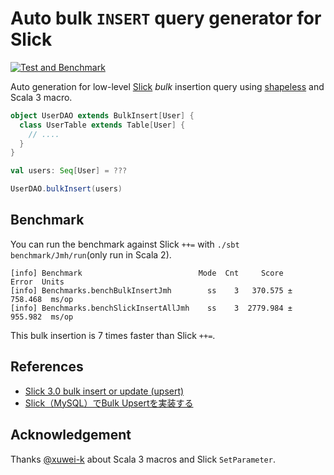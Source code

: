 Auto bulk `INSERT` query generator for Slick
=============================================

[![Test and Benchmark](https://github.com/y-yu/slick-bulk-insert/actions/workflows/ci.yml/badge.svg)](https://github.com/y-yu/slick-bulk-insert/actions/workflows/ci.yml)

Auto generation for low-level [Slick](https://scala-slick.org/) _bulk_ insertion query using [shapeless](https://github.com/milessabin/shapeless) and Scala 3 macro.

```scala
object UserDAO extends BulkInsert[User] {
  class UserTable extends Table[User] {
    // ....
  }
}

val users: Seq[User] = ???

UserDAO.bulkInsert(users)
```

## Benchmark

You can run the benchmark against Slick `++=` with `./sbt benchmark/Jmh/run`(only run in Scala 2).

```
[info] Benchmark                          Mode  Cnt     Score     Error  Units
[info] Benchmarks.benchBulkInsertJmh        ss    3   370.575 ± 758.468  ms/op
[info] Benchmarks.benchSlickInsertAllJmh    ss    3  2779.984 ± 955.982  ms/op
```

This bulk insertion is 7 times faster than Slick `++=`.

## References

- [Slick 3.0 bulk insert or update (upsert)](https://stackoverflow.com/questions/35001493/slick-3-0-bulk-insert-or-update-upsert)
- [Slick（MySQL）でBulk Upsertを実装する](https://zenn.dev/taketora/articles/7ececc752eee2c)

## Acknowledgement

Thanks [@xuwei-k](https://twitter.com/xuwei_k) about Scala 3 macros and Slick `SetParameter`.   